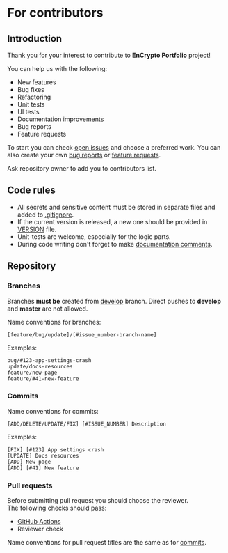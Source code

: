 # For contributors

## Introduction

Thank you for your interest to contribute to **EnCrypto Portfolio** project!

You can help us with the following:
- New features
- Bug fixes
- Refactoring
- Unit tests
- UI tests
- Documentation improvements
- Bug reports
- Feature requests

To start you can check [open issues](https://github.com/intellisoftalpin/EnCryptoPortfolio/issues) and 
choose a preferred work. You can also create your own
[bug reports](https://github.com/intellisoftalpin/EnCryptoPortfolio/issues/new?assignees=&labels=bug&template=bug_report.md&title=) 
or [feature requests](https://github.com/intellisoftalpin/EnCryptoPortfolio/issues/new?assignees=&labels=feature&template=feature_request.md&title=).

Ask repository owner to add you to contributors list.

## Code rules

- All secrets and sensitive content must be stored in separate files and added to [.gitignore](https://github.com/intellisoftalpin/EnCryptoPortfolio/blob/main/.gitignore).
- If the current version is released, a new one should be provided in [VERSION](https://github.com/intellisoftalpin/EnCryptoPortfolio/blob/develop/VERSION) file.
- Unit-tests are welcome, especially for the logic parts.
- During code writing don't forget to make [documentation comments](https://dart.dev/effective-dart/documentation).

## Repository

### Branches

Branches **must be** created from [develop](https://github.com/intellisoftalpin/EnCryptoPortfolio/tree/develop) branch. 
Direct pushes to **develop** and **master** are not allowed.

Name conventions for branches:

```
[feature/bug/update]/[#issue_number-branch-name]
```

Examples:

```
bug/#123-app-settings-crash
update/docs-resources
feature/new-page
feature/#41-new-feature
```

### Commits

Name conventions for commits:

```
[ADD/DELETE/UPDATE/FIX] [#ISSUE_NUMBER] Description
```

Examples:

```
[FIX] [#123] App settings crash
[UPDATE] Docs resources
[ADD] New page
[ADD] [#41] New feature
```

### Pull requests

Before submitting pull request you should choose the reviewer.  
The following checks should pass:

- [GitHub Actions](https://github.com/intellisoftalpin/EnCryptoPortfolio/actions)
- Reviewer check

Name conventions for pull request titles are the same as for [commits](#commits).
